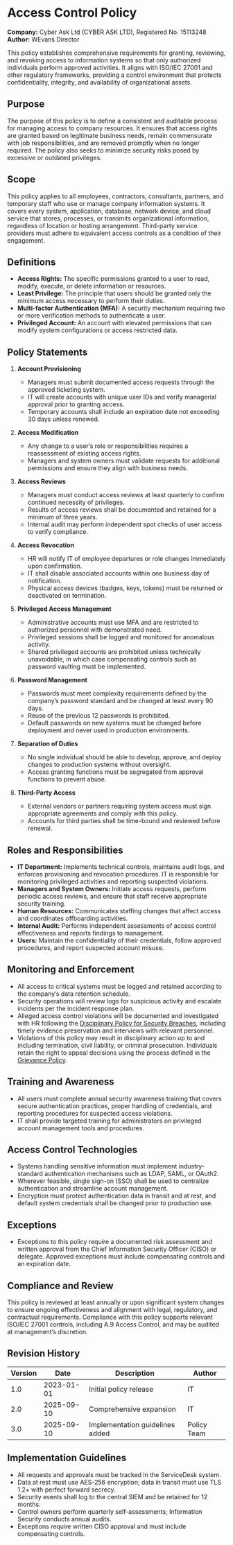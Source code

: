 # Access Control Policy

**Company:** Cyber Ask Ltd (CYBER ASK LTD), Registered No. 15113248  
**Author:** WEvans Director

This policy establishes comprehensive requirements for granting, reviewing, and revoking access to information systems so that only authorized individuals perform approved activities. It aligns with ISO/IEC 27001 and other regulatory frameworks, providing a control environment that protects confidentiality, integrity, and availability of organizational assets.

## Purpose

The purpose of this policy is to define a consistent and auditable process for managing access to company resources. It ensures that access rights are granted based on legitimate business needs, remain commensurate with job responsibilities, and are removed promptly when no longer required. The policy also seeks to minimize security risks posed by excessive or outdated privileges.

## Scope

This policy applies to all employees, contractors, consultants, partners, and temporary staff who use or manage company information systems. It covers every system, application, database, network device, and cloud service that stores, processes, or transmits organizational information, regardless of location or hosting arrangement. Third-party service providers must adhere to equivalent access controls as a condition of their engagement.

## Definitions

- **Access Rights:** The specific permissions granted to a user to read, modify, execute, or delete information or resources.
- **Least Privilege:** The principle that users should be granted only the minimum access necessary to perform their duties.
- **Multi-factor Authentication (MFA):** A security mechanism requiring two or more verification methods to authenticate a user.
- **Privileged Account:** An account with elevated permissions that can modify system configurations or access restricted data.

## Policy Statements

1. **Account Provisioning**
   - Managers must submit documented access requests through the approved ticketing system.
   - IT will create accounts with unique user IDs and verify managerial approval prior to granting access.
   - Temporary accounts shall include an expiration date not exceeding 30 days unless renewed.

2. **Access Modification**
   - Any change to a user’s role or responsibilities requires a reassessment of existing access rights.
   - Managers and system owners must validate requests for additional permissions and ensure they align with business needs.

3. **Access Reviews**
   - Managers must conduct access reviews at least quarterly to confirm continued necessity of privileges.
   - Results of access reviews shall be documented and retained for a minimum of three years.
   - Internal audit may perform independent spot checks of user access to verify compliance.

4. **Access Revocation**
   - HR will notify IT of employee departures or role changes immediately upon confirmation.
   - IT shall disable associated accounts within one business day of notification.
   - Physical access devices (badges, keys, tokens) must be returned or deactivated on termination.

5. **Privileged Access Management**
   - Administrative accounts must use MFA and are restricted to authorized personnel with demonstrated need.
   - Privileged sessions shall be logged and monitored for anomalous activity.
   - Shared privileged accounts are prohibited unless technically unavoidable, in which case compensating controls such as password vaulting must be implemented.

6. **Password Management**
   - Passwords must meet complexity requirements defined by the company’s password standard and be changed at least every 90 days.
   - Reuse of the previous 12 passwords is prohibited.
   - Default passwords on new systems must be changed before deployment and never used in production environments.

7. **Separation of Duties**
   - No single individual should be able to develop, approve, and deploy changes to production systems without oversight.
   - Access granting functions must be segregated from approval functions to prevent abuse.

8. **Third-Party Access**
   - External vendors or partners requiring system access must sign appropriate agreements and comply with this policy.
   - Accounts for third parties shall be time-bound and reviewed before renewal.

## Roles and Responsibilities

- **IT Department:** Implements technical controls, maintains audit logs, and enforces provisioning and revocation procedures. IT is responsible for monitoring privileged activities and reporting suspected violations.
- **Managers and System Owners:** Initiate access requests, perform periodic access reviews, and ensure that staff receive appropriate security training.
- **Human Resources:** Communicates staffing changes that affect access and coordinates offboarding activities.
- **Internal Audit:** Performs independent assessments of access control effectiveness and reports findings to management.
- **Users:** Maintain the confidentiality of their credentials, follow approved procedures, and report suspected account misuse.

## Monitoring and Enforcement

- All access to critical systems must be logged and retained according to the company’s data retention schedule.
- Security operations will review logs for suspicious activity and escalate incidents per the incident response plan.
- Alleged access control violations will be documented and investigated with HR following the [Disciplinary Policy for Security Breaches](../hr/disciplinary-policy-for-security-breaches.md), including timely evidence preservation and interviews with relevant personnel.
- Violations of this policy may result in disciplinary action up to and including termination, civil liability, or criminal prosecution. Individuals retain the right to appeal decisions using the process defined in the [Grievance Policy](../hr/grievance-policy.md).

## Training and Awareness

- All users must complete annual security awareness training that covers secure authentication practices, proper handling of credentials, and reporting procedures for suspected access violations.
- IT shall provide targeted training for administrators on privileged account management tools and procedures.

## Access Control Technologies

- Systems handling sensitive information must implement industry-standard authentication mechanisms such as LDAP, SAML, or OAuth2.
- Wherever feasible, single sign-on (SSO) shall be used to centralize authentication and streamline account management.
- Encryption must protect authentication data in transit and at rest, and default system credentials shall be changed prior to production use.

## Exceptions

- Exceptions to this policy require a documented risk assessment and written approval from the Chief Information Security Officer (CISO) or delegate. Approved exceptions must include compensating controls and an expiration date.

## Compliance and Review

This policy is reviewed at least annually or upon significant system changes to ensure ongoing effectiveness and alignment with legal, regulatory, and contractual requirements. Compliance with this policy supports relevant ISO/IEC 27001 controls, including A.9 Access Control, and may be audited at management’s discretion.

## Revision History

| Version | Date       | Description             | Author |
| ------- | ---------- | ----------------------- | ------ |
| 1.0     | 2023-01-01 | Initial policy release  | IT     |
| 2.0     | 2025-09-10 | Comprehensive expansion | IT     |
| 3.0     | 2025-09-10 | Implementation guidelines added | Policy Team |

## Implementation Guidelines
- All requests and approvals must be tracked in the ServiceDesk system.
- Data at rest must use AES-256 encryption; data in transit must use TLS 1.2+ with perfect forward secrecy.
- Security events shall log to the central SIEM and be retained for 12 months.
- Control owners perform quarterly self-assessments; Information Security conducts annual audits.
- Exceptions require written CISO approval and must include compensating controls.

